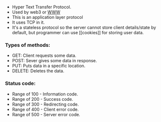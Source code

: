 - Hyper Text Transfer Protocol.
- Used by web3 or [WWW](https://en.wikipedia.org/wiki/World_Wide_Web)
- This is an application layer protocol
- It uses TCP in it.
- It's a stateless protocol so the server cannot store client details/state by default, but programmer can use [[cookies]] for storing user data.

### Types of methods:

- GET: Client requests some data.
- POST: Sever gives some data in response.
- PUT: Puts data in a specific location.
- DELETE: Deletes the data.

### Status code:

- Range of 100 - Information code.
-  Range of 200 - Success code.
-  Range of 300 - Redirecting code.
-  Range of 400 - Client error code.
-  Range of 500 - Server error code.